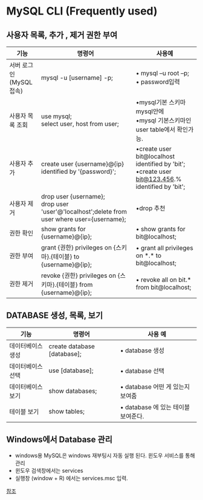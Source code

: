# MySQL CLI (Frequently used)



## 사용자 목록, 추가 , 제거 권한 부여

| 기능                          | 명령어                                                       | 사용예                                                       |
| ----------------------------- | ------------------------------------------------------------ | ------------------------------------------------------------ |
| 서버 로그인 <br />(MySQL접속) | mysql -u [username] -p;                                      | • mysql –u root –p; <br />• password입력                     |
| 사용자 목록 조회              | use mysql;<br />select user, host from user;                 | •mysql기본 스키마 mysql안에<br />•mysql 기본스키마인 user table에서 확인가능. |
| 사용자 추가                   | create user {username}@{ip} identified by '{password}';      | •create user bit@localhost identified by 'bit';<br />•create user bit@123.456.% identified by 'bit'; |
| 사용자 제거                   | drop user {username};<br />drop user 'user'@'localhost';delete from user where user={username}; | •drop 추천                                                   |
| 권한 확인                     | show grants for {username}@{ip};                             | • show grants for bit@localhost;                             |
| 권한 부여                     | grant {권한} privileges on {스키마}.{테이블} to {username}@{ip}; | • grant all privileges on \*.\* to bit@localhost;            |
| 권한 제거                     | revoke {권한} privileges on {스키마}.{테이블} from {username}@{ip}; | • revoke all on bit.* from bit@localhost;                    |



## DATABASE 생성, 목록, 보기

| 기능              | 명령어                      | 사용 예                             |
| ----------------- | --------------------------- | ----------------------------------- |
| 데이터베이스 생성 | create database [database]; | • database 생성                     |
| 데이터베이스 선택 | use [database];             | • database 선택                     |
| 데이터베이스 보기 | show databases;             | • database 어떤 게 있는지 보여줌    |
| 테이블 보기       | show tables;                | • database 에 있는 테이블 보여준다. |



## Windows에서 Database 관리

* windows용 MySQL은 windows 재부팅시 자동 실행 된다. 윈도우 서비스를 통해 관리
* 윈도우 검색창에서는 services
* 실행창 (window + R) 에서는 services.msc 입력.

[참조](https://minhee0327.gitbook.io/mini-til/undefined/untitled)